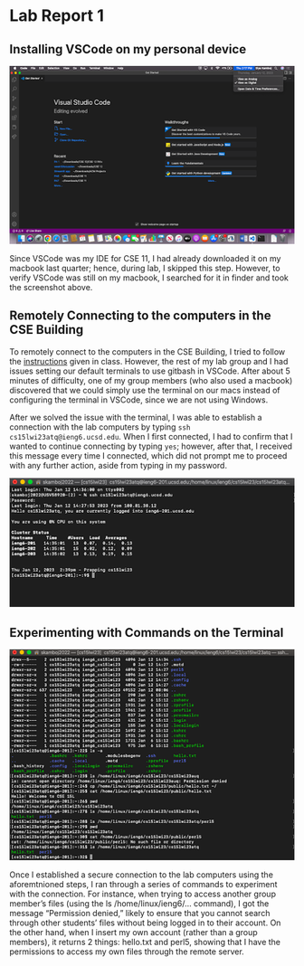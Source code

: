 # Lab Report 1

## Installing VSCode on my personal device

![Image](images/vscode_downloaded.png)

  Since VSCode was my IDE for CSE 11, I had already downloaded it on my macbook last quarter; hence, during lab, I skipped this step. However, to verify VSCode was still on my macbook, I searched for it in finder and took the screenshot above.
 

## Remotely Connecting to the computers in the CSE Building

  To remotely connect to the computers in the CSE Building, I tried to follow the [instructions]( https://ucsd-cse15l-w23.github.io/week/week1/#week-1-lab-report ) given in class. However, the rest of my lab group and I had issues setting our default terminals to use gitbash in VSCode. After about 5 minutes of difficulty, one of my group members (who also used a macbook) discovered that we could simply use the terminal on our macs instead of configuring the terminal in VSCode, since we are not using Windows. 
  
  After we solved the issue with the terminal, I was able to establish a connection with the lab computers by typing `ssh cs15lwi23atq@ieng6.ucsd.edu`. When I first connected, I had to confirm that I wanted to continue connecting by typing `yes`; however, after that, I received this message every time I connected, which did not prompt me to proceed with any further action, aside from typing in my password. 
  
![Image](images/terminal.png)

## Experimenting with Commands on the Terminal

![Image](images/running_commands.png)

Once I established a secure connection to the lab computers using the aforemtnioned steps, I ran through a series of commands to experiment with the connection. For instance, when trying to access another group member’s files (using the ls /home/linux/ieng6/… command), I got the message “Permission denied,” likely to ensure that you cannot search through other students’ files without being logged in to their account. On the other hand, when I insert my own account (rather than a group members), it returns 2 things: hello.txt and perl5, showing that I have the permissions to access my own files through the remote server.
